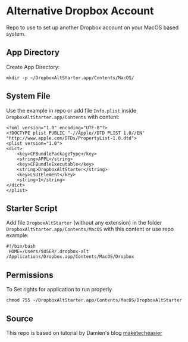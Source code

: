 # Alternative Dropbox Account

Repo to use to set up another Dropbox account on your MacOS based system.

## App Directory

Create App Directory:

```
mkdir -p ~/DropboxAltStarter.app/Contents/MacOS/
```

## System File

Use the example in repo or add file  `Info.plist` inside `DropboxAltStarter.app/Contents` with content:

```
<?xml version="1.0" encoding="UTF-8"?>
<!DOCTYPE plist PUBLIC "-//Apple//DTD PLIST 1.0//EN" "http://www.apple.com/DTDs/PropertyList-1.0.dtd">
<plist version="1.0">
<dict>
    <key>CFBundlePackageType</key>
    <string>APPL</string>
    <key>CFBundleExecutable</key>
    <string>DropboxAltStarter</string>
    <key>LSUIElement</key>
    <string>1</string>
</dict>
</plist>
```

## Starter Script


Add file `DropboxAltStarter` (without any extension) in the folder `DropboxAltStarter.app/Contents/MacOS` with this content or use repo example:

```
#!/bin/bash
 HOME=/Users/$USER/.dropbox-alt /Applications/Dropbox.app/Contents/MacOS/Dropbox
 ```

## Permissions

To
Set rights for application to run properly

```
chmod 755 ~/DropboxAltStarter.app/Contents/MacOS/DropboxAltStarter
```

## Source

This repo is based on tutorial by Damien's blog [maketecheasier](https://www.maketecheasier.com/run-multiple-dropbox-accounts-in-mac-and-linux/)
